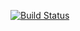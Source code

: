 [![Build Status](https://travis-ci.org/sauprankul/TravisCI.svg?branch=master)](https://travis-ci.org/sauprankul/TravisCI)
